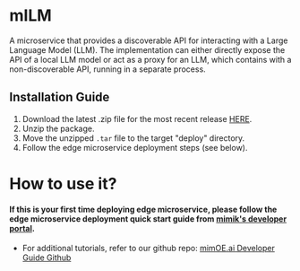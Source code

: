 # mILM
A microservice that provides a discoverable API for interacting with a Large Language Model (LLM). The implementation can either directly expose the API of a local LLM model or act as a proxy for an LLM, which contains with a non-discoverable API, running in a separate process.

## Installation Guide

1. Download the latest .zip file for the most recent release [HERE](https://github.com/edgeMicroservice/mILM/releases).
2. Unzip the package.
3. Move the unzipped `.tar` file to the target "deploy" directory.
4. Follow the edge microservice deployment steps (see below).

# How to use it?

#### If this is your first time deploying edge microservice, please follow the edge microservice deployment quick start guide from [mimik's developer portal](https://devdocs.mimik.com/tutorials/01-index).

- For additional tutorials, refer to our github repo: [mimOE.ai Developer Guide Github](https://github.com/mimik-mimOE-ai/mimOE-ai-developer-guide)
